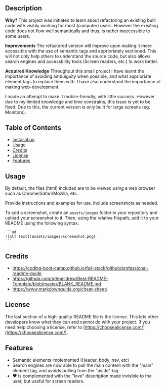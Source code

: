 # <Horiseon-Refactored>

## Description

**Why?**
This project was initiated to learn about refactoring an existing built code with visibly working for most (computer) users. However the exisiting code does not flow well semantically and thus, is rather inaccessible to some users. 

**Improvements**
The refactored version will improve upon making it more accessible with the use of semantic tags and apprioriately sectioned. This will not only help others to understand the source code, but also allows search engines and accessbility tools (Screen readers, etc.) to work better.

**Acquired Knowledge**
Throughout this small project I have learnt the importance of avoiding ambuiguity when possible, and what apprioriate element tags to replace them with. I have also understood the importance of making web-development. 

I made an attempt to make it mobile-friendly, with little success. However due to my limited knowledge and time constrains, this issue is yet to be fixed. Due to this, the current version is only built for large screens (eg. Monitors). 


## Table of Contents

- [Installation](#installation)
- [Usage](#usage)
- [Credits](#credits)
- [License](#license)
- [Features](#features)

## Usage

By default, the files (html) included are to be viewed using a web browser such as Chrome/Safari/Mozilla, etc. 


Provide instructions and examples for use. Include screenshots as needed.

To add a screenshot, create an `assets/images` folder in your repository and upload your screenshot to it. Then, using the relative filepath, add it to your README using the following syntax:

    ```md
    ![alt text](assets/images/screenshot.png)
    ```

## Credits

- https://coding-boot-camp.github.io/full-stack/github/professional-readme-guide
- https://github.com/othneildrew/Best-README-Template/blob/master/BLANK_README.md
- https://www.markdownguide.org/cheat-sheet/

## License

The last section of a high-quality README file is the license. This lets other developers know what they can and cannot do with your project. If you need help choosing a license, refer to [https://choosealicense.com/](https://choosealicense.com/).


## Features

- Semantic elements implemented (Header, body, nav, etc)
- Search engines are now able to pull the main content with the "main" element tag, and avoids pulling from the "aside" tag.
- ❤️ is complemented with the "love" description made invisible to the user, but useful for screen readers. 


